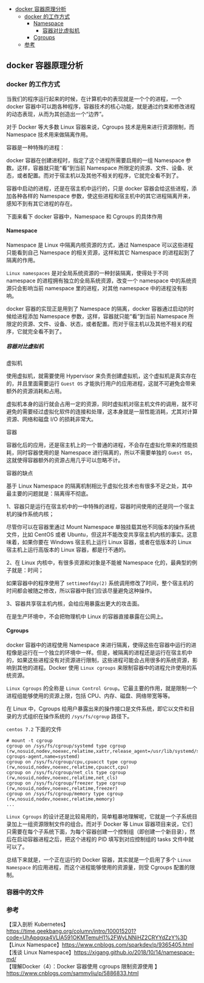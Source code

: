 <!-- START doctoc generated TOC please keep comment here to allow auto update -->
<!-- DON'T EDIT THIS SECTION, INSTEAD RE-RUN doctoc TO UPDATE -->

- [docker 容器原理分析](#docker-%E5%AE%B9%E5%99%A8%E5%8E%9F%E7%90%86%E5%88%86%E6%9E%90)
  - [docker 的工作方式](#docker-%E7%9A%84%E5%B7%A5%E4%BD%9C%E6%96%B9%E5%BC%8F)
    - [Namespace](#namespace)
      - [容器对比虚拟机](#%E5%AE%B9%E5%99%A8%E5%AF%B9%E6%AF%94%E8%99%9A%E6%8B%9F%E6%9C%BA)
    - [Cgroups](#cgroups)
  - [参考](#%E5%8F%82%E8%80%83)

<!-- END doctoc generated TOC please keep comment here to allow auto update -->

## docker 容器原理分析

### docker 的工作方式

当我们的程序运行起来的时候，在计算机中的表现就是一个个的进程，一个 docker 容器中可以跑各种程序，容器技术的核心功能，就是通过约束和修改进程的动态表现，从而为其创造出一个“边界”。  

对于 Docker 等大多数 Linux 容器来说，Cgroups 技术是用来进行资源限制，而 Namespace 技术用来做隔离作用。  

容器是一种特殊的进程：  

docker 容器在创建进程时，指定了这个进程所需要启用的一组 Namespace 参数。这样，容器就只能“看”到当前 Namespace 所限定的资源、文件、设备、状态，或者配置。而对于宿主机以及其他不相关的程序，它就完全看不到了。  

容器中启动的进程，还是在宿主机中运行的，只是 docker 容器会给这些进程，添加各种各样的 Namespace 参数，使这些进程和宿主机中的其它进程隔离开来，感知不到有其它进程的存在。     

下面来看下 docker 容器中，Namespace 和 Cgroups 的具体作用  

#### Namespace

Namespace 是 Linux 中隔离内核资源的方式，通过 Namespace 可以这些进程只能看到自己 Namespace 的相关资源，这样和其它 Namespace 的进程起到了隔离的作用。  

`Linux namespaces` 是对全局系统资源的一种封装隔离，使得处于不同 namespace 的进程拥有独立的全局系统资源，改变一个 namespace 中的系统资源只会影响当前 namespace 里的进程，对其他 namespace 中的进程没有影响。   

docker 容器的实现正是用到了 Namespace 的隔离，docker 容器通过启动的时候给进程添加  Namespace 参数，这样，容器就只能“看”到当前 Namespace 所限定的资源、文件、设备、状态，或者配置。而对于宿主机以及其他不相关的程序，它就完全看不到了。  

##### 容器对比虚拟机

虚拟机

使用虚拟机，就需要使用 Hypervisor 来负责创建虚拟机，这个虚拟机是真实存在的，并且里面需要运行 `Guest OS` 才能执行用户的应用进程，这就不可避免会带来额外的资源消耗和占用。

虚拟机本身的运行就会占用一定的资源，同时虚拟机对宿主机文件的调用，就不可避免的需要经过虚拟化软件的连接和处理，这本身就是一层性能消耗，尤其对计算资源、网络和磁盘 I/O 的损耗非常大。

容器

容器化后的应用，还是宿主机上的一个普通的进程，不会存在虚拟化带来的性能损耗，同时容器使用的是 Namespace 进行隔离的，所以不需要单独的 `Guest OS`，这就使得容器额外的资源占用几乎可以忽略不计。

容器的缺点

基于 Linux Namespace 的隔离机制相比于虚拟化技术也有很多不足之处，其中最主要的问题就是：隔离得不彻底。

1、容器只是运行在宿主机中的一中特殊的进程，容器时间使用的还是同一个宿主机的操作系统内核；

尽管你可以在容器里通过 Mount Namespace 单独挂载其他不同版本的操作系统文件，比如 CentOS 或者 Ubuntu，但这并不能改变共享宿主机内核的事实。这意味着，如果你要在 Windows 宿主机上运行 Linux 容器，或者在低版本的 Linux 宿主机上运行高版本的 Linux 容器，都是行不通的。

2、在 Linux 内核中，有很多资源和对象是不能被 Namespace 化的，最典型的例子就是：时间；

如果容器中的程序使用了 `settimeofday(2)` 系统调用修改了时间，整个宿主机的时间都会被随之修改，所以容器中我们应该尽量避免这种操作。

3、容器共享宿主机内核，会给应用暴露出更大的攻击面。

在是生产环境中，不会把物理机中 Linux 的容器直接暴露在公网上。

#### Cgroups  

docker 容器中的进程使用 Namespace 来进行隔离，使得这些在容器中运行的进程像是运行在一个独立的环境中一样。但是，被隔离的进程还是运行在宿主机中的，如果这些进程没有对资源进行限制，这些进程可能会占用很多的系统资源，影响到其他的进程。Docker 使用 `Linux cgroups` 来限制容器中的进程允许使用的系统资源。  

`Linux Cgroups` 的全称是 `Linux Control Group`。它最主要的作用，就是限制一个进程组能够使用的资源上限，包括 CPU、内存、磁盘、网络带宽等等。   

在 Linux 中，Cgroups 给用户暴露出来的操作接口是文件系统，即它以文件和目录的方式组织在操作系统的 `/sys/fs/cgroup` 路径下。    

`centos 7.2` 下面的文件  

```
# mount -t cgroup
cgroup on /sys/fs/cgroup/systemd type cgroup (rw,nosuid,nodev,noexec,relatime,xattr,release_agent=/usr/lib/systemd/systemd-cgroups-agent,name=systemd)
cgroup on /sys/fs/cgroup/cpu,cpuacct type cgroup (rw,nosuid,nodev,noexec,relatime,cpuacct,cpu)
cgroup on /sys/fs/cgroup/net_cls type cgroup (rw,nosuid,nodev,noexec,relatime,net_cls)
cgroup on /sys/fs/cgroup/freezer type cgroup (rw,nosuid,nodev,noexec,relatime,freezer)
cgroup on /sys/fs/cgroup/memory type cgroup (rw,nosuid,nodev,noexec,relatime,memory)
...
```

`Linux Cgroups` 的设计还是比较易用的，简单粗暴地理解呢，它就是一个子系统目录加上一组资源限制文件的组合。而对于 Docker 等 Linux 容器项目来说，它们只需要在每个子系统下面，为每个容器创建一个控制组（即创建一个新目录），然后在启动容器进程之后，把这个进程的 PID 填写到对应控制组的 tasks 文件中就可以了。  

总结下来就是，一个正在运行的 Docker 容器，其实就是一个启用了多个 `Linux Namespace` 的应用进程，而这个进程能够使用的资源量，则受 Cgroups 配置的限制。  

### 容器中的文件







### 参考

【深入剖析 Kubernetes】https://time.geekbang.org/column/intro/100015201?code=UhApqgxa4VLIA591OKMTemuH1%2FWyLNNiHZ2CRYYdZzY%3D   
【Linux Namespace】https://www.cnblogs.com/sparkdev/p/9365405.html  
【浅谈 Linux Namespace】https://xigang.github.io/2018/10/14/namespace-md/   
【理解Docker（4）：Docker 容器使用 cgroups 限制资源使用 】https://www.cnblogs.com/sammyliu/p/5886833.html     





